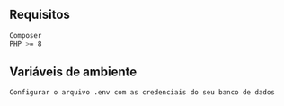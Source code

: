 ## Requisitos

```bash
Composer
PHP >= 8

```

## Variáveis de ambiente

```bash
Configurar o arquivo .env com as credenciais do seu banco de dados
```
